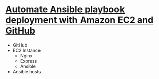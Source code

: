 # [Automate Ansible playbook deployment with Amazon EC2 and GitHub](https://aws.amazon.com/blogs/infrastructure-and-automation/automate-ansible-playbook-deployment-amazon-ec2-github/)

- GitHub
- EC2 Instance
  - Nginx
  - Express
  - Ansible
- Ansible hosts